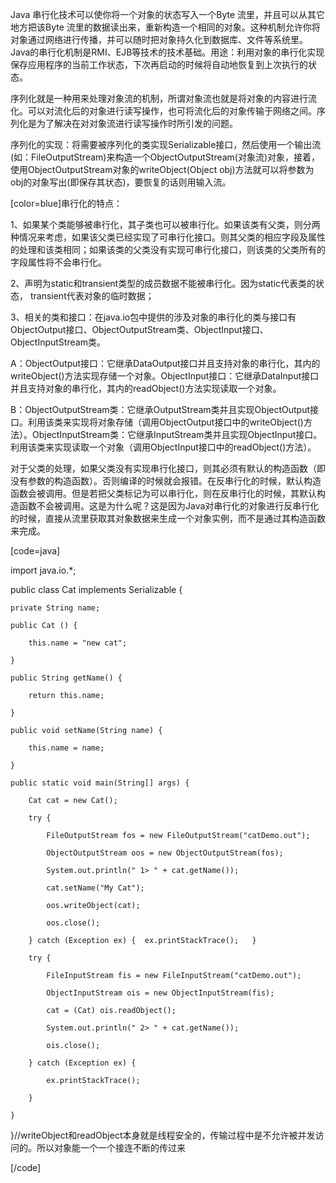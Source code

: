 Java 串行化技术可以使你将一个对象的状态写入一个Byte 流里，并且可以从其它地方把该Byte 流里的数据读出来，重新构造一个相同的对象。这种机制允许你将对象通过网络进行传播，并可以随时把对象持久化到数据库、文件等系统里。Java的串行化机制是RMI、EJB等技术的技术基础。用途：利用对象的串行化实现保存应用程序的当前工作状态，下次再启动的时候将自动地恢复到上次执行的状态。
序列化就是一种用来处理对象流的机制，所谓对象流也就是将对象的内容进行流化。可以对流化后的对象进行读写操作，也可将流化后的对象传输于网络之间。序列化是为了解决在对对象流进行读写操作时所引发的问题。
序列化的实现：将需要被序列化的类实现Serializable接口，然后使用一个输出流(如：FileOutputStream)来构造一个ObjectOutputStream(对象流)对象，接着，使用ObjectOutputStream对象的writeObject(Object obj)方法就可以将参数为obj的对象写出(即保存其状态)，要恢复的话则用输入流。
[color=blue]串行化的特点：
1、如果某个类能够被串行化，其子类也可以被串行化。如果该类有父类，则分两种情况来考虑，如果该父类已经实现了可串行化接口。则其父类的相应字段及属性的处理和该类相同；如果该类的父类没有实现可串行化接口，则该类的父类所有的字段属性将不会串行化。
2、声明为static和transient类型的成员数据不能被串行化。因为static代表类的状态， transient代表对象的临时数据；
3、相关的类和接口：在java.io包中提供的涉及对象的串行化的类与接口有ObjectOutput接口、ObjectOutputStream类、ObjectInput接口、ObjectInputStream类。
A：ObjectOutput接口：它继承DataOutput接口并且支持对象的串行化，其内的writeObject()方法实现存储一个对象。ObjectInput接口：它继承DataInput接口并且支持对象的串行化，其内的readObject()方法实现读取一个对象。
B：ObjectOutputStream类：它继承OutputStream类并且实现ObjectOutput接口。利用该类来实现将对象存储（调用ObjectOutput接口中的writeObject()方法）。ObjectInputStream类：它继承InputStream类并且实现ObjectInput接口。利用该类来实现读取一个对象（调用ObjectInput接口中的readObject()方法）。
对于父类的处理，如果父类没有实现串行化接口，则其必须有默认的构造函数（即没有参数的构造函数）。否则编译的时候就会报错。在反串行化的时候，默认构造函数会被调用。但是若把父类标记为可以串行化，则在反串行化的时候，其默认构造函数不会被调用。这是为什么呢？这是因为Java对串行化的对象进行反串行化的时候，直接从流里获取其对象数据来生成一个对象实例，而不是通过其构造函数来完成。
[code=java]
import java.io.*;
public class Cat implements Serializable {
	private String name;
	public Cat () {
		this.name = "new cat";
	}
	public String getName() {
		return this.name;
	}
	public void setName(String name) {
		this.name = name;
	}
	public static void main(String[] args) {         
		Cat cat = new Cat();
		try {
			FileOutputStream fos = new FileOutputStream("catDemo.out");
			ObjectOutputStream oos = new ObjectOutputStream(fos);
			System.out.println(" 1> " + cat.getName());
			cat.setName("My Cat");                       
			oos.writeObject(cat);
			oos.close();                       
		} catch (Exception ex) {  ex.printStackTrace();   }
		try {
			FileInputStream fis = new FileInputStream("catDemo.out");
			ObjectInputStream ois = new ObjectInputStream(fis);
			cat = (Cat) ois.readObject();
			System.out.println(" 2> " + cat.getName());
			ois.close();
		} catch (Exception ex) {
			ex.printStackTrace();
		}
	}
}//writeObject和readObject本身就是线程安全的，传输过程中是不允许被并发访问的。所以对象能一个一个接连不断的传过来
[/code]